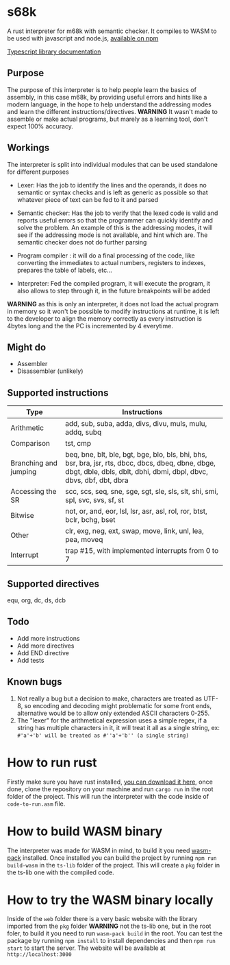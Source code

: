 # s68k
A rust interpreter for m68k with semantic checker.
It compiles to WASM to be used with javascript and node.js, [available on npm](https://www.npmjs.com/package/s68k)


[Typescript library documentation](https://github.com/Specy/s68k/wiki)

## Purpose
The purpose of this interpreter is to help people learn the basics of assembly, in this case m68k, by providing useful errors and hints like a modern language, in the hope to help understand the addressing modes and learn the different instructions/directives.
**WARNING**
It wasn't made to assemble or make actual programs, but marely as a learning tool, don't expect 100% accuracy.

## Workings
The interpreter is split into individual modules that can be used standalone for different purposes
- Lexer: Has the job to identify the lines and the operands, it does no semantic or syntax checks and is left as generic as possible so that whatever piece of text can be fed to it and parsed

- Semantic checker: Has the job to verify that the lexed code is valid and reports useful errors so that the programmer can quickly identify and solve the problem. An example of this is the addressing modes, it will see if the addressing mode is not available, and hint which are. The semantic checker does not do further parsing

- Program compiler : it will do a final processing of the code, like converting the immediates to actual numbers, registers to indexes, prepares the table of labels, etc... 

- Interpreter: Fed the compiled program, it will execute the program, it also allows to step through it, in the future breakpoints will be added

**WARNING** as this is only an interpreter, it does not load the actual program in memory so it won't be possible to modify instructions at runtime, it is left to the developer to align the memory correctly as every instruction is 4bytes long and the the PC is incremented by 4 everytime.

## Might do
- Assembler
- Disassembler (unlikely)


## Supported instructions
| Type                   |  Instructions                                                                    |
|------------------------|----------------------------------------------------------------------------------|
| Arithmetic             | add, sub, suba, adda, divs, divu, muls, mulu, addq, subq                         |
| Comparison             | tst, cmp                                                                         |
| Branching and jumping  | beq, bne, blt, ble, bgt, bge, blo, bls, bhi, bhs, bsr, bra, jsr, rts, dbcc, dbcs, dbeq, dbne, dbge, dbgt, dble, dbls, dblt, dbhi, dbmi, dbpl, dbvc, dbvs, dbf, dbt, dbra                                  |
| Accessing the SR       | scc, scs, seq, sne, sge, sgt, sle, sls, slt, shi, smi, spl, svc, svs, sf, st     |
| Bitwise                | not, or, and, eor, lsl, lsr, asr, asl, rol, ror, btst, bclr, bchg, bset          |
| Other                  | clr, exg, neg, ext, swap, move, link, unl, lea, pea, moveq                       |
| Interrupt              | trap #15, with implemented interrupts from 0 to 7                                |

## Supported directives
equ, org, dc, ds, dcb

## Todo
- Add more instructions
- Add more directives
- Add END directive
- Add tests


## Known bugs
1. Not really a bug but a decision to make, characters are treated as UTF-8, so encoding and decoding might problematic for some front ends, alternative would be to allow only extended ASCII characters 0-255.
2. The "lexer" for the arithmetical expression uses a simple regex, if a string has multiple characters in it, it will treat it all as a single string, ex: `#'a'+'b' will be treated as #''a'+'b'' (a single string)`
# How to run rust
Firstly make sure you have rust installed, [you can download it here](https://www.rust-lang.org/tools/install), once done, clone the repository on your machine and run `cargo run` in the root folder of the project. This will run the interpreter with the code inside of `code-to-run.asm` file.

# How to build WASM binary
The interpreter was made for WASM in mind, to build it you need [wasm-pack](https://rustwasm.github.io/wasm-pack/installer/) installed.
Once installed you can build the project by running `npm run build-wasm` in the `ts-lib` folder of the project. This will create a `pkg` folder in the ts-lib one with the compiled code.

# How to try the WASM binary locally
Inside of the `web` folder there is a very basic website with the library imported from the `pkg` folder **WARNING** not the ts-lib one, but in the root foler, to build it you need to run `wasm-pack build` in the root. You can test the package by running `npm install` to install dependencies and then `npm run start` to start the server. The website will be available at `http://localhost:3000`

